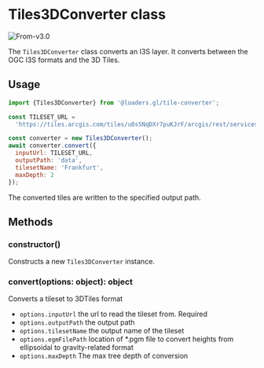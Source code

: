 # Tiles3DConverter class

<p class="badges">
  <img src="https://img.shields.io/badge/From-v3.0-blue.svg?style=flat-square" alt="From-v3.0" />
</p>

The `Tiles3DConverter` class converts an I3S layer. It converts between the OGC I3S formats and the 3D Tiles.

## Usage

```js
import {Tiles3DConverter} from '@loaders.gl/tile-converter';

const TILESET_URL =
  'https://tiles.arcgis.com/tiles/u0sSNqDXr7puKJrF/arcgis/rest/services/Frankfurt2017_v17/SceneServer/layers/0';

const converter = new Tiles3DConverter();
await converter.convert({
  inputUrl: TILESET_URL,
  outputPath: 'data',
  tilesetName: 'Frankfurt',
  maxDepth: 2
});
```

The converted tiles are written to the specified output path.

## Methods

### constructor()

Constructs a new `Tiles3DConverter` instance.

### convert(options: object): object

Converts a tileset to 3DTiles format

- `options.inputUrl` the url to read the tileset from. Required
- `options.outputPath` the output path
- `options.tilesetName` the output name of the tileset
- `options.egmFilePath` location of \*.pgm file to convert heights from ellipsoidal to gravity-related format
- `options.maxDepth` The max tree depth of conversion
